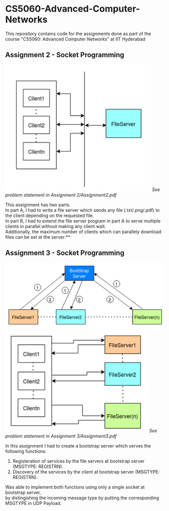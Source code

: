 # CS5060-Advanced-Computer-Networks
This repository contains code for the assignments done as part of the course "CS5060: Advanced Computer Networks" at IIT Hyderabad

## Assignment 2 - Socket Programming

![Screenshot](asgn2.png)
*See problem statement in Assignment 2/Assignment2.pdf*

This assignment has two parts.  
In part A, I had to write a file server which sends any file (.txt/.png/.pdf) to the client depending on the requested file.  
In part B, I had to extend the file server program in part A to serve multiple clients in parallel without making any client wait.  
Additionally, the maximum number of clients which can parallely download files can be set at the server.**

## Assignment 3 - Socket Programming
![Screenshot](asgn3-1.png)
![Screenshot](asgn3-2.png)
*See problem statement in Assignment 3/Assignment3.pdf*

In this assignment I had to create a bootstrap server which serves the following functions:  
1. Registeration of services by the file servers at bootstrap server (MSGTYPE: REGISTRN).
2. Discovery of the services by the client at bootstrap server (MSGTYPE: REGISTRN).  

Was able to implement both functions using only a single socket at bootstrap server,  
by distingishing the incoming message type by putting the corresponding MSGTYPE in UDP Payload.

